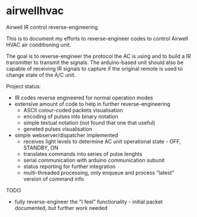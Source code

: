 airwellhvac
===========

Airwell IR control reverse-engineering

This is to document my efforts to reverse-engineer codes to control Airwell HVAC air conditioning unit. 

The goal is to reverse-engineer the protocol the AC is using and to build a IR transmitter to transmit the signals. The arduino-based unit should also be capable of receiving IR signals to capture if the original remote is used to change state of the A/C unit.

Project status:

* IR codes reverse engineered for normal operation modes
* extensive amount of code to help in further reverse-engineering
    * ASCII colour-coded packets visualisation
    * encoding of pulses into binary notation
    * simple textual notation (not found that one that useful)
    * geneted pulses visualisation
* simple webserver/dispatcher implemented
    * receives light levels to determine AC unit operational state - OFF, STANDBY, ON
    * translates commands into series of pulse lenghts
    * serial communication with arduino communication subunit
    * status reporting for further integration
    * multi-threaded processing, only enqueue and process "latest" version of command info


TODO
* fully reverse-engineer the "I feel" functionality - initial packet documented, but further work needed